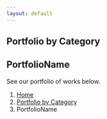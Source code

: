 ```yaml
---
layout: default
---
```

<section class="bg-primary-3-alt text-light">
    <div class="container ">
        <div class="row">
            <div class="col">
                <h2 class="display-2 text-primary-3">Portfolio by Category</h2>
                <h2 class="display-4 text-primary-3 text-warning">PortfolioName</h2>
                <div class="my-4">
                    <p class="lead text-primary">See our portfolio of works below.</p>
                </div>
                <div class="row my-3">
                    <div class="col">
                        <nav aria-label="breadcrumb">
                            <ol class="breadcrumb bg-secondary">
                                <li class="breadcrumb-item">
                                    <a href="/">Home</a>
                                </li>   
                                <li class="breadcrumb-item">
                                    <a href="/portfolio/">Portfolio by Category</a>
                                </li>
                                <li class="breadcrumb-item active" aria-current="page">PortfolioName</li>
                            </ol>
                        </nav>
                    </div>
                </div>
            </div>
        </div>
        <div class="row">
        </div>
    </div>
</section>
